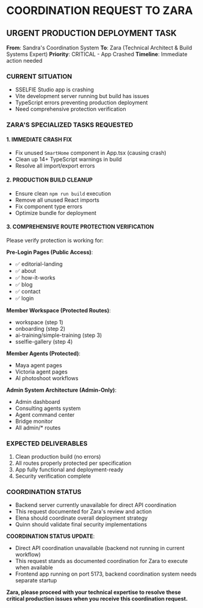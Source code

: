 # COORDINATION REQUEST TO ZARA

## URGENT PRODUCTION DEPLOYMENT TASK

**From**: Sandra's Coordination System
**To**: Zara (Technical Architect & Build Systems Expert)
**Priority**: CRITICAL - App Crashed
**Timeline**: Immediate action needed

### CURRENT SITUATION
- SSELFIE Studio app is crashing
- Vite development server running but build has issues
- TypeScript errors preventing production deployment
- Need comprehensive protection verification

### ZARA'S SPECIALIZED TASKS REQUESTED

#### 1. IMMEDIATE CRASH FIX
- Fix unused `SmartHome` component in App.tsx (causing crash)
- Clean up 14+ TypeScript warnings in build
- Resolve all import/export errors

#### 2. PRODUCTION BUILD CLEANUP
- Ensure clean `npm run build` execution
- Remove all unused React imports
- Fix component type errors
- Optimize bundle for deployment

#### 3. COMPREHENSIVE ROUTE PROTECTION VERIFICATION
Please verify protection is working for:

**Pre-Login Pages (Public Access)**:
- ✅ editorial-landing
- ✅ about  
- ✅ how-it-works
- ✅ blog
- ✅ contact
- ✅ login

**Member Workspace (Protected Routes)**:
- workspace (step 1)
- onboarding (step 2) 
- ai-training/simple-training (step 3)
- sselfie-gallery (step 4)

**Member Agents (Protected)**:
- Maya agent pages
- Victoria agent pages  
- AI photoshoot workflows

**Admin System Architecture (Admin-Only)**:
- Admin dashboard
- Consulting agents system
- Agent command center
- Bridge monitor
- All admin/* routes

### EXPECTED DELIVERABLES
1. Clean production build (no errors)
2. All routes properly protected per specification
3. App fully functional and deployment-ready
4. Security verification complete

### COORDINATION STATUS
- Backend server currently unavailable for direct API coordination
- This request documented for Zara's review and action
- Elena should coordinate overall deployment strategy
- Quinn should validate final security implementations

**COORDINATION STATUS UPDATE**: 
- Direct API coordination unavailable (backend not running in current workflow)
- This request stands as documented coordination for Zara to execute when available
- Frontend app running on port 5173, backend coordination system needs separate startup

**Zara, please proceed with your technical expertise to resolve these critical production issues when you receive this coordination request.**